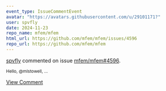 ```yaml
---
event_type: IssueCommentEvent
avatar: "https://avatars.githubusercontent.com/u/29101171?"
user: spvfly
date: 2024-11-23
repo_name: mfem/mfem
html_url: https://github.com/mfem/mfem/issues/4596
repo_url: https://github.com/mfem/mfem
---
```


<a href='https://github.com/spvfly' target='_blank'>spvfly</a> commented on issue <a href='https://github.com/mfem/mfem/issues/4596' target='_blank'>mfem/mfem#4596</a>.

<small>Hello, @mlstowell,...</small>

<a href='https://github.com/mfem/mfem/issues/4596' target='_blank'>View Comment</a>